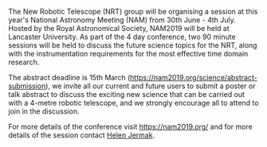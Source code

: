 The New Robotic Telescope (NRT) group will be organising a session at this year's National Astronomy Meeting (NAM) from 30th June - 4th July. Hosted by the Royal Astronomical Society, NAM2019 will be held at Lancaster University. As part of the 4 day conference, two 90 minute sessions will be held to discuss the future science topics for the NRT, along with the instrumentation requirements for the most effective time domain research.

The abstract deadline is 15th March (https://nam2019.org/science/abstract-submission), we invite all our current and future users to submit a poster or talk abstract to discuss the exciting new science that can be carried out with a 4-metre robotic telescope, and we strongly encourage all to attend to join in the discussion.

For more details of the conference visit https://nam2019.org/ and for more details of the session contact [Helen Jermak](h.e.jermak@ljmu.ac.uk).
